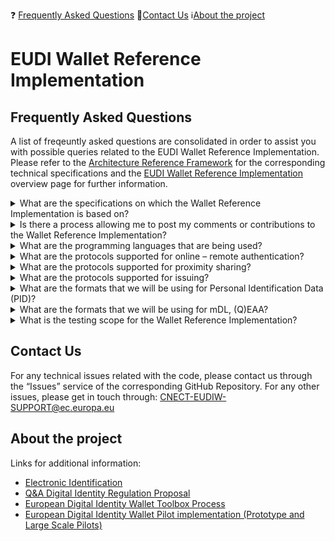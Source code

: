 ❓ [Frequently Asked Questions](#frequently-asked-questions) :email:[Contact Us](#contact-us) :information_source:[About the project](#about-the-project)

# EUDI Wallet Reference Implementation 
## Frequently Asked Questions

A list of freqeuntly asked questions are consolidated in order to assist you with possible queries related to the EUDI Wallet Reference Implementation. Please refer to the [Architecture Reference Framework](https://github.com/eu-digital-identity-wallet/architecture-and-reference-framework) for the corresponding technical specifications and the [EUDI Wallet Reference Implementation](https://github.com/eu-digital-identity-wallet/architecture-and-reference-framework) overview page for further information.

<Details>
 <summary>What are the specifications on which the Wallet Reference Implementation is based on?</summary> 
The Wallet Reference Implementation is based on the <a href="https://github.com/eu-digital-identity-wallet/architecture-and-reference-framework">Architecture Reference Framework</a>.
</Details>

<Details>
 <summary>Is there a process allowing me to post my comments or contributions to the Wallet Reference Implementation?</summary> 
Comments and contributions on the codebase of the Wallet Reference Implementation are welcomed through the corresponding <a href="https://github.com/eu-digital-identity-wallet/architecture-and-reference-framework">Github space</a>. Additionally, a designated mailbox <a href="CNECT-EUDIW-SUPPORT@ec.europa.eu">CNECT-EUDIW-SUPPORT@ec.europa.eu</a> is available where any queries related to the Wallet Reference Implementation can be addressed.
</Details>

<Details>
 <summary>What are the programming languages that are being used?</summary> 
For Android it will mainly be Kotlin and for the iOS it will mainly be Swift (so it is the preferred native language of each platform). Other languages will also be used in the ecosystem of the EUDIW.
</Details>

<Details>
 <summary>What are the protocols supported for online – remote authentication? </summary> 
The baseline for the reference implementation is the ARF. Hence, we will be supporting OID4VP using the profile of ISO23220-4 Annex B.
</Details>

<Details>
 <summary>What are the protocols supported for proximity sharing? </summary> 
The baseline for the reference implementation is the ARF. Hence, we will be supporting ISO/IEC 18013-5.
</Details>

<Details>
 <summary>What are the protocols supported for issuing? </summary> 
The baseline for the reference implementation is the ARF. Hence, we will be supporting OpenId4VCI-draft 12.
</Details>

<Details>
 <summary>What are the formats that we will be using for Personal Identification Data (PID)?	</summary> 
According to the ARF and the corresponding PID rulebook, we will be supporting both mDoc and SD-JWT format. At the momment, mDoc (CBOR) is supported. Alternative formats such as SD-JWT VC will be incorporated in a future release end to end too.
</Details>

<Details>
 <summary>What are the formats that we will be using for mDL, (Q)EAA?	</summary> 
According to the ARF and the corresponding PID rulebook, we will be supporting both mDoc and SD-JWT format. At the momment, mDoc (CBOR) is supported. Alternative formats such as SD-JWT VC will be incorporated in a future release end to end too.
</Details>

<Details>
 <summary>What is the testing scope for the Wallet Reference Implementation?	</summary> 
Security and units tests have been executed; details of the corresponding tests can be found in the corresponding repositories.
</Details>

## Contact Us

For any technical issues related with the code, please contact us through the “Issues” service of the corresponding GitHub Repository. For any other issues, please get in touch through: [CNECT-EUDIW-SUPPORT@ec.europa.eu](mailto:CNECT-EUDIW-SUPPORT@ec.europa.eu)

## About the project
Links for additional information:  
-  [Electronic Identification](https://digital-strategy.ec.europa.eu/en/policies/electronic-identification)  
-  [Q&A Digital Identity Regulation Proposal](https://digital-strategy.ec.europa.eu/en/faqs/qa-digital-identity-regulation-proposal)  
-  [European Digital Identity Wallet Toolbox Process](https://digital-strategy.ec.europa.eu/en/policies/eudi-wallet-toolbox)  
-  [European Digital Identity Wallet Pilot implementation (Prototype and Large Scale Pilots)](https://digital-strategy.ec.europa.eu/en/policies/eudi-wallet-implementation)  
